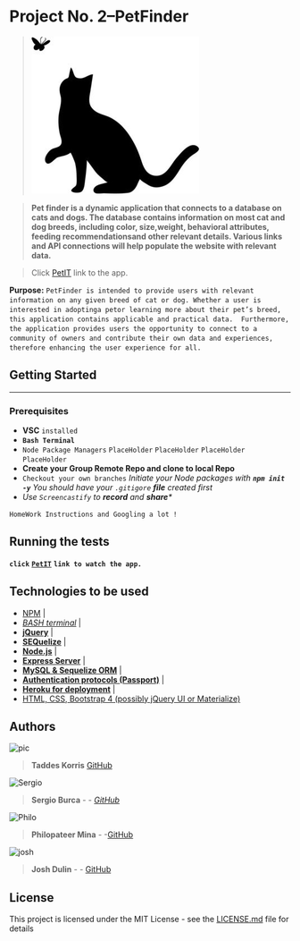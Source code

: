 # Project No. 2–PetFinder
> ![Illustration](./public/assets/images/cat.jpg)

> **Pet finder is a dynamic application that connects to a database on cats and dogs.  The database contains information on most cat and dog breeds, including color, size,weight, behavioral attributes, feeding recommendationsand other relevant details. Various links and API connections will help populate the website with relevant data.**

> Click  [PetIT]()  link to the app.

**Purpose:** `PetFinder is intended to provide users with relevant information on any given breed of cat or dog. Whether a user is interested in adoptinga petor learning more about their pet’s breed, this application contains applicable and practical data.  Furthermore, the application provides users the opportunity to connect to a community of owners and contribute their own data and experiences, therefore enhancing the user experience for all.`

## Getting Started
____
> 
### Prerequisites
* **VSC** `installed`
* **`Bash Terminal`**
* `Node Package Managers`
`PlaceHolder`
`PlaceHolder`
`PlaceHolder`
`PlaceHolder`
* **Create your Group Remote Repo and clone to local Repo**
* `Checkout your own branches`
_Initiate your Node packages with **`npm init -y`**_
_You should have your `.gitigore` **file** created first_
* _Use `Screencastify` to **record** and **share***_

```
HomeWork Instructions and Googling a lot !
```


## Running the tests

**`click`** [**`PetIT`**]() **`link to watch the app.`** 

## Technologies to be used

* [NPM]() |
* [_BASH terminal_]() | 
* [**jQuery**]() |
*  [**SEQuelize**]() |
*  [**Node.js**]() |
*  [**Express Server**]() |
*  [**MySQL & Sequelize ORM**]() |
*  [**Authentication protocols (Passport)**]() |
*  [**Heroku for deployment**]() |
*  [HTML, CSS, Bootstrap 4 (possibly jQuery UI or Materialize)]()
## Authors
![pic](http://www.alyvea.com/images/presentation-icon.png)
> **Taddes Korris** [GitHub](https://github.com/taddes)

![Sergio](https://www.shareicon.net/data/128x128/2016/03/24/738611_people_512x512.png)
> **Sergio Burca** - - [*GitHub*](https://github.com/mecaniser)

![Philo](https://www.shareicon.net/data/128x128/2016/03/26/739770_people_512x512.png)
>**Philopateer Mina** - -[GitHub](https://github.com/pmina)

![josh](https://www.shareicon.net/data/128x128/2016/04/24/754632_people_512x512.png)
>**Josh Dulin** - - [GitHub](https://github.com/jzdulin)

## License

This project is licensed under the MIT License - see the [LICENSE.md](LICENSE.md) file for details





